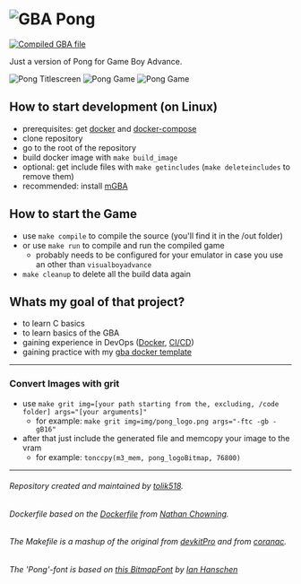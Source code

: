 # ![GBA Pong](https://returnnull.de/images/pong_github.png) 
[![Compiled GBA file](https://github.com/tolik518/GBA_Pong/actions/workflows/compile_gba.yml/badge.svg?event=push)](https://github.com/tolik518/GBA_Pong/actions/workflows/compile_gba.yml)

Just a version of Pong for Game Boy Advance.  


![Pong Titlescreen](https://returnnull.de/images/pong-2.png) 
![Pong Game](https://returnnull.de/images/pong-1.png?)
![Pong Game](https://returnnull.de/images/pong-3.png)

## How to start development (on Linux)
* prerequisites: get [docker](https://www.docker.com/get-started/) and [docker-compose](https://docs.docker.com/compose/install/)
* clone repository
* go to the root of the repository
* build docker image with `make build_image`
* optional: get include files with `make getincludes` (`make deleteincludes` to remove them)
* recommended: install [mGBA](https://mgba.io/downloads.html) 


## How to start the Game
* use `make compile` to compile the source (you'll find it in the /out folder)
* or use `make run` to compile and run the compiled game
    * probably needs to be configured for your emulator in case you use an other than `visualboyadvance`
* `make cleanup` to delete all the build data again

## Whats my goal of that project?
* to learn C basics
* to learn basics of the GBA
* gaining experience in DevOps ([Docker](https://github.com/tolik518/GBA_Pong/blob/master/docker/dkp_compiler/Dockerfile), [CI/CD](https://github.com/tolik518/GBA_Pong/blob/master/.github/workflows/compile_gba.yml))
* gaining practice with my [gba docker template](https://github.com/tolik518/GBA_Dev_Docker_Template)


_____

### Convert Images with grit
* use `make grit img=[your path starting from the, excluding, /code folder] args="[your arguments]"`
    * for example: `make grit img=img/pong_logo.png args="-ftc -gb -gB16"`
* after that just include the generated file and memcopy your image to the vram
    * for example: `tonccpy(m3_mem, pong_logoBitmap, 76800)`
_____

###### Repository created and maintained by [tolik518](https://github.com/tolik518). 
###### Dockerfile based on the [Dockerfile](https://github.com/nchowning/dockerfiles/blob/master/switchdev/Dockerfile) from [Nathan Chowning](https://github.com/nchowning).  
###### The Makefile is a mashup of the original from [devkitPro](https://github.com/devkitPro/gba-examples) and from [coranac](https://www.coranac.com/tonc/text/toc.htm).   
###### The 'Pong'-font is based on [this BitmapFont](https://github.com/ianhan/BitmapFonts/blob/main/font-pack/4138906425_29cbc92641_o.png) by [Ian Hanschen](https://github.com/ianhan)